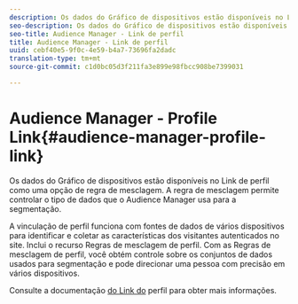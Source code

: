 ```yaml
---
description: Os dados do Gráfico de dispositivos estão disponíveis no Link de perfil como uma opção de regra de mesclagem. A regra de mesclagem permite controlar o tipo de dados que o Audience Manager usa para a segmentação.
seo-description: Os dados do Gráfico de dispositivos estão disponíveis no Link de perfil como uma opção de regra de mesclagem. A regra de mesclagem permite controlar o tipo de dados que o Audience Manager usa para a segmentação.
seo-title: Audience Manager - Link de perfil
title: Audience Manager - Link de perfil
uuid: cebf40e5-9f0c-4e59-b4a7-73696fa2dadc
translation-type: tm+mt
source-git-commit: c1d0bc05d3f211fa3e899e98fbcc908be7399031

---
```



# Audience Manager - Profile Link{#audience-manager-profile-link}

Os dados do Gráfico de dispositivos estão disponíveis no Link de perfil como uma opção de regra de mesclagem. A regra de mesclagem permite controlar o tipo de dados que o Audience Manager usa para a segmentação.

A vinculação de perfil funciona com fontes de dados de vários dispositivos para identificar e coletar as características dos visitantes autenticados no site. Inclui o recurso Regras de mesclagem de perfil. Com as Regras de mesclagem de perfil, você obtém controle sobre os conjuntos de dados usados para segmentação e pode direcionar uma pessoa com precisão em vários dispositivos.

Consulte a documentação [do Link do](https://marketing.adobe.com/resources/help/en_US/aam/profile-link-intro.html) perfil para obter mais informações.
